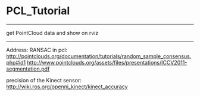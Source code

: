 # PCL_Tutorial
***

get PointCloud data and show on rviz

***
Address:
RANSAC in pcl: http://pointclouds.org/documentation/tutorials/random_sample_consensus.php#id1
http://www.pointclouds.org/assets/files/presentations/ICCV2011-segmentation.pdf

precision of the Kinect sensor: http://wiki.ros.org/openni_kinect/kinect_accuracy
